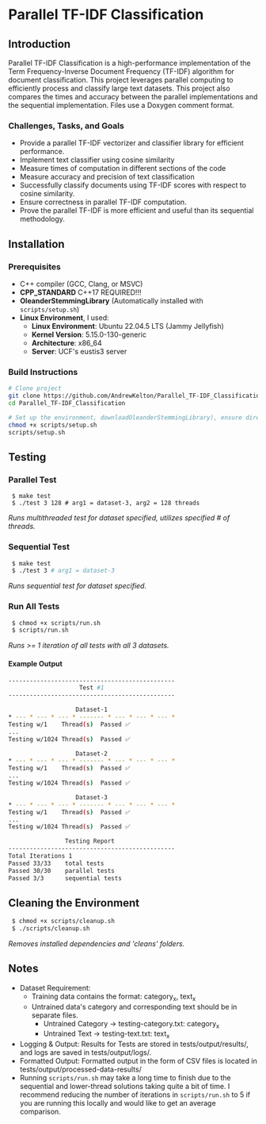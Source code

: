 # Parallel TF-IDF Classification

<!-- ## Documentation
Check out the Doxyfile <a href="https://andrewkelton.me/parallel-tf-idf-project/index.html" target="_blank">documentation</a>!
<a href="https://andrewkelton.me/parallel-tf-idf-project/index.html" target="_blank">Documentation</a> -->

## Introduction
Parallel TF-IDF Classification is a high-performance implementation of the Term Frequency-Inverse Document Frequency (TF-IDF) algorithm for document classification. This project leverages parallel computing to efficiently process and classify large text datasets. This project also compares the times and accuracy between the parallel implementations and the sequential implementation. Files use a Doxygen comment format.

### Challenges, Tasks, and Goals
* Provide a parallel TF-IDF vectorizer and classifier library for efficient performance.
* Implement text classifier using cosine similarity
* Measure times of computation in different sections of the code
* Measure accuracy and precision of text classification
* Successfully classify documents using TF-IDF scores with respect to cosine similarity.
* Ensure correctness in parallel TF-IDF computation.
* Prove the parallel TF-IDF is more efficient and useful than its sequential methodology.


## Installation

### Prerequisites
- C++ compiler (GCC, Clang, or MSVC)
- **CPP_STANDARD** C++17 REQUIRED!!!
- **OleanderStemmingLibrary** (Automatically installed with `scripts/setup.sh`)
- **Linux Environment**, I used:
    - **Linux Environment**: Ubuntu 22.04.5 LTS (Jammy Jellyfish)  
    - **Kernel Version**: 5.15.0-130-generic  
    - **Architecture**: x86_64  
    - **Server**: UCF's eustis3 server

### Build Instructions
```bash
# Clone project
git clone https://github.com/AndrewKelton/Parallel_TF-IDF_Classification.git
cd Parallel_TF-IDF_Classification

# Set up the environment, downloadOleanderStemmingLibrary), ensure directories are present
chmod +x scripts/setup.sh
scripts/setup.sh 
```

## Testing

### Parallel Test
```shell
 $ make test
 $ ./test 3 128 # arg1 = dataset-3, arg2 = 128 threads
```
_Runs multithreaded test for dataset specified, utilizes specified # of threads._

### Sequential Test
```bash
 $ make test
 $ ./test 3 # arg1 = dataset-3
```
_Runs sequential test for dataset specified._

### Run All Tests
```bash
 $ chmod +x scripts/run.sh
 $ scripts/run.sh
``` 
_Runs >= 1 iteration of all tests with all 3 datasets._    
#### Example Output
```bash
-----------------------------------------------
                    Test #1                
-----------------------------------------------

                   Dataset-1                 
* --- * --- * --- * ------- * --- * --- * --- *
Testing w/1    Thread(s)  Passed ✅
...
Testing w/1024 Thread(s)  Passed ✅

                   Dataset-2                 
* --- * --- * --- * ------- * --- * --- * --- *
Testing w/1    Thread(s)  Passed ✅
...
Testing w/1024 Thread(s)  Passed ✅

                   Dataset-3                 
* --- * --- * --- * ------- * --- * --- * --- *
Testing w/1    Thread(s)  Passed ✅
...
Testing w/1024 Thread(s)  Passed ✅

                Testing Report                 
-----------------------------------------------
Total Iterations 1
Passed 33/33    total tests
Passed 30/30    parallel tests
Passed 3/3      sequential tests
```

## Cleaning the Environment
```bash
 $ chmod +x scripts/cleanup.sh
 $ ./scripts/cleanup.sh
```
_Removes installed dependencies and 'cleans' folders._



## Notes
* Dataset Requirement: 
    * Training data contains the format: category<sub>x</sub>, text<sub>x</sub>
    * Untrained data's category and corresponding text should be in separate files. 
        - Untrained Category → testing-category.txt: category<sub>x</sub>
        - Untrained Text → testing-text.txt: text<sub>x</sub>
* Logging & Output: Results for Tests are stored in tests/output/results/, and logs are saved in tests/output/logs/. 
* Formatted Output: Formatted output in the form of CSV files is located in tests/output/processed-data-results/
* Running `scripts/run.sh` may take a long time to finish due to the sequential and lower-thread solutions taking quite a bit of time. I recommend reducing the number of iterations in `scripts/run.sh` to 5 if you are running this locally and would like to get an average comparison.
